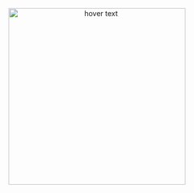 

<p align="center">
  <img src="../src/assets/shots/screen1.png" width="350" title="hover text">
</p>